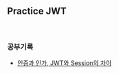 
## Practice JWT

<br/>

### 공부기록

- [인증과 인가, JWT와 Session의 차이](https://github.com/ssuojae/practice-jwt/blob/develop/study1.md)
